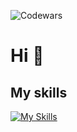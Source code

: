 ![Codewars](https://www.codewars.com/users/hyperspace42/badges/large)

# Hi 🌌

## My skills
[![My Skills](https://skillicons.dev/icons?i=js,ts,vue,tailwind,mongodb,prisma,bash)](https://skillicons.dev)
